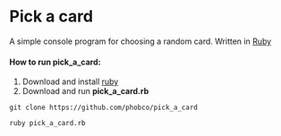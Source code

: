 # Pick a card

A simple console program for choosing a random card. Written in [Ruby](https://en.wikipedia.org/wiki/Ruby_(programming_language))

#### How to run pick_a_card:
1. Download and install [ruby](https://www.ruby-lang.org/en/downloads/)
2. Download and run **pick_a_card.rb**
```
git clone https://github.com/phobco/pick_a_card

ruby pick_a_card.rb
```
